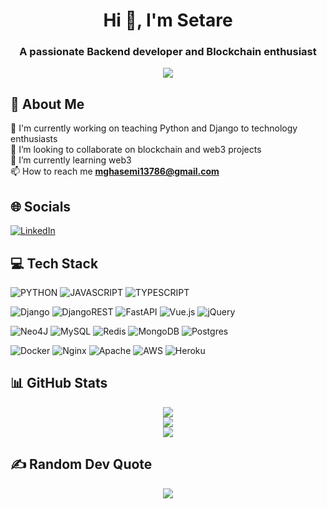<h1 align="center">Hi 👋, I'm Setare</h1>
<h3 align="center">A passionate Backend developer and Blockchain enthusiast</h3>
<div align="center">
  
[![](https://visitcount.itsvg.in/api?id=ghasemiTaheri&icon=0&color=11)](https://visitcount.itsvg.in)

</div>

## 💫 About Me
🔭 I'm currently working on teaching Python and Django to technology enthusiasts<br>👯 I’m looking to collaborate on blockchain and web3 projects<br>🌱 I’m currently learning web3<br>📫 How to reach me <b><a href="mailto:mghasemi13786@gmail.com">mghasemi13786@gmail.com</a></b>



## 🌐 Socials
[![LinkedIn](https://img.shields.io/badge/LinkedIn-%230077B5.svg?logo=linkedin&logoColor=white)](https://linkedin.com/in/mojtaba-ghasemi-taheri) 

## 💻 Tech Stack
![PYTHON](https://img.shields.io/badge/Python-%23430098.svg?style=for-the-badge&logo=python&logoColor=white) 
![JAVASCRIPT](https://img.shields.io/badge/Javascript-%23FF9900.svg?style=for-the-badge&logo=javascript&logoColor=white) 
![TYPESCRIPT](https://img.shields.io/badge/TypeScript-%2335495e.svg?style=for-the-badge&logo=typescript&logoColor=white)

![Django](https://img.shields.io/badge/django-%23092E20.svg?style=for-the-badge&logo=django&logoColor=white)
![DjangoREST](https://img.shields.io/badge/DJANGO-REST-ff1709?style=for-the-badge&logo=django&logoColor=white&color=ff1709&labelColor=gray)
![FastAPI](https://img.shields.io/badge/FastAPI-005571?style=for-the-badge&logo=fastapi)
![Vue.js](https://img.shields.io/badge/vue.js-%2335495e.svg?style=for-the-badge&logo=vuedotjs&logoColor=%234FC08D) 
![jQuery](https://img.shields.io/badge/jquery-%230769AD.svg?style=for-the-badge&logo=jquery&logoColor=white) 

![Neo4J](https://img.shields.io/badge/Neo4j-008CC1?style=for-the-badge&logo=neo4j&logoColor=white) 
![MySQL](https://img.shields.io/badge/mysql-%2300000f.svg?style=for-the-badge&logo=mysql&logoColor=white) 
![Redis](https://img.shields.io/badge/redis-%23DD0031.svg?style=for-the-badge&logo=redis&logoColor=white) 
![MongoDB](https://img.shields.io/badge/MongoDB-%234ea94b.svg?style=for-the-badge&logo=mongodb&logoColor=white)
![Postgres](https://img.shields.io/badge/postgres-%23316192.svg?style=for-the-badge&logo=postgresql&logoColor=white) 

![Docker](https://img.shields.io/badge/docker-%230db7ed.svg?style=for-the-badge&logo=docker&logoColor=white)
![Nginx](https://img.shields.io/badge/nginx-%23009639.svg?style=for-the-badge&logo=nginx&logoColor=white)
![Apache](https://img.shields.io/badge/apache-%23D42029.svg?style=for-the-badge&logo=apache&logoColor=white)
![AWS](https://img.shields.io/badge/AWS-%23FF9900.svg?style=for-the-badge&logo=amazon-aws&logoColor=white) 
![Heroku](https://img.shields.io/badge/heroku-%23430098.svg?style=for-the-badge&logo=heroku&logoColor=white) 

## 📊 GitHub Stats

<div align="center">

![](https://github-readme-streak-stats.herokuapp.com/?user=ghasemiTaheri&theme=radical&hide_border=false)<br/>
![](https://github-readme-stats.vercel.app/api?username=ghasemiTaheri&theme=radical&hide_border=false&include_all_commits=false&count_private=false)<br/>
![](https://github-readme-stats.vercel.app/api/top-langs/?username=ghasemiTaheri&theme=radical&hide_border=false&include_all_commits=false&count_private=false&layout=compact)

</div>

## ✍️ Random Dev Quote
<div align="center">
  
![](https://quotes-github-readme.vercel.app/api?type=horizontal&theme=radical)
</div>
